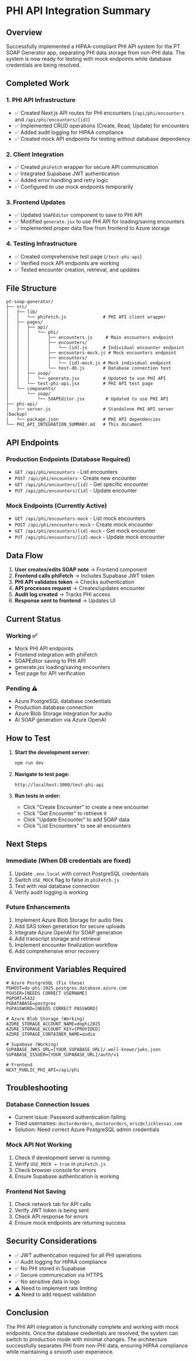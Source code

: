 # PHI API Integration Summary

## Overview
Successfully implemented a HIPAA-compliant PHI API system for the PT SOAP Generator app, separating PHI data storage from non-PHI data. The system is now ready for testing with mock endpoints while database credentials are being resolved.

## Completed Work

### 1. PHI API Infrastructure
- ✅ Created Next.js API routes for PHI encounters (`/api/phi/encounters` and `/api/phi/encounters/[id]`)
- ✅ Implemented CRUD operations (Create, Read, Update) for encounters
- ✅ Added audit logging for HIPAA compliance
- ✅ Created mock API endpoints for testing without database dependency

### 2. Client Integration
- ✅ Created `phiFetch` wrapper for secure API communication
- ✅ Integrated Supabase JWT authentication
- ✅ Added error handling and retry logic
- ✅ Configured to use mock endpoints temporarily

### 3. Frontend Updates
- ✅ Updated `SOAPEditor` component to save to PHI API
- ✅ Modified `generate.jsx` to use PHI API for loading/saving encounters
- ✅ Implemented proper data flow from frontend to Azure storage

### 4. Testing Infrastructure
- ✅ Created comprehensive test page (`/test-phi-api`)
- ✅ Verified mock API endpoints are working
- ✅ Tested encounter creation, retrieval, and updates

## File Structure

```
pt-soap-generator/
├── src/
│   ├── lib/
│   │   └── phiFetch.js              # PHI API client wrapper
│   ├── pages/
│   │   ├── api/
│   │   │   └── phi/
│   │   │       ├── encounters.js     # Main encounters endpoint
│   │   │       ├── encounters/
│   │   │       │   └── [id].js      # Individual encounter endpoint
│   │   │       ├── encounters-mock.js # Mock encounters endpoint
│   │   │       ├── encounters/
│   │   │       │   └── [id]-mock.js # Mock individual endpoint
│   │   │       └── test-db.js       # Database connection test
│   │   ├── soap/
│   │   │   └── generate.jsx         # Updated to use PHI API
│   │   └── test-phi-api.jsx         # PHI API test page
│   └── components/
│       └── soap/
│           └── SOAPEditor.jsx        # Updated to use PHI API
├── phi-api/
│   ├── server.js                    # Standalone PHI API server (backup)
│   └── package.json                 # PHI API dependencies
└── PHI_API_INTEGRATION_SUMMARY.md   # This document
```

## API Endpoints

### Production Endpoints (Database Required)
- `GET /api/phi/encounters` - List encounters
- `POST /api/phi/encounters` - Create new encounter
- `GET /api/phi/encounters/[id]` - Get specific encounter
- `PUT /api/phi/encounters/[id]` - Update encounter

### Mock Endpoints (Currently Active)
- `GET /api/phi/encounters-mock` - List mock encounters
- `POST /api/phi/encounters-mock` - Create mock encounter
- `GET /api/phi/encounters/[id]-mock` - Get mock encounter
- `PUT /api/phi/encounters/[id]-mock` - Update mock encounter

## Data Flow

1. **User creates/edits SOAP note** → Frontend component
2. **Frontend calls phiFetch** → Includes Supabase JWT token
3. **PHI API validates token** → Checks authentication
4. **API processes request** → Creates/updates encounter
5. **Audit log created** → Tracks PHI access
6. **Response sent to frontend** → Updates UI

## Current Status

### Working ✅
- Mock PHI API endpoints
- Frontend integration with phiFetch
- SOAPEditor saving to PHI API
- generate.jsx loading/saving encounters
- Test page for API verification

### Pending ⚠️
- Azure PostgreSQL database credentials
- Production database connection
- Azure Blob Storage integration for audio
- AI SOAP generation via Azure OpenAI

## How to Test

1. **Start the development server:**
   ```bash
   npm run dev
   ```

2. **Navigate to test page:**
   ```
   http://localhost:3000/test-phi-api
   ```

3. **Run tests in order:**
   - Click "Create Encounter" to create a new encounter
   - Click "Get Encounter" to retrieve it
   - Click "Update Encounter" to add SOAP data
   - Click "List Encounters" to see all encounters

## Next Steps

### Immediate (When DB credentials are fixed)
1. Update `.env.local` with correct PostgreSQL credentials
2. Switch `USE_MOCK` flag to false in `phiFetch.js`
3. Test with real database connection
4. Verify audit logging is working

### Future Enhancements
1. Implement Azure Blob Storage for audio files
2. Add SAS token generation for secure uploads
3. Integrate Azure OpenAI for SOAP generation
4. Add transcript storage and retrieval
5. Implement encounter finalization workflow
6. Add comprehensive error recovery

## Environment Variables Required

```env
# Azure PostgreSQL (Fix these)
PGHOST=do-phi-2025.postgres.database.azure.com
PGUSER=[NEEDS CORRECT USERNAME]
PGPORT=5432
PGDATABASE=postgres
PGPASSWORD=[NEEDS CORRECT PASSWORD]

# Azure Blob Storage (Working)
AZURE_STORAGE_ACCOUNT_NAME=dophi2025
AZURE_STORAGE_ACCOUNT_KEY=[PROVIDED]
AZURE_STORAGE_CONTAINER_NAME=audio

# Supabase (Working)
SUPABASE_JWKS_URL=[YOUR_SUPABASE_URL]/.well-known/jwks.json
SUPABASE_ISSUER=[YOUR_SUPABASE_URL]/auth/v1

# Frontend
NEXT_PUBLIC_PHI_API=/api/phi
```

## Troubleshooting

### Database Connection Issues
- Current issue: Password authentication failing
- Tried usernames: `doctordorders`, `doctororders`, `eric@clicklessai.com`
- Solution: Need correct Azure PostgreSQL admin credentials

### Mock API Not Working
1. Check if development server is running
2. Verify `USE_MOCK = true` in `phiFetch.js`
3. Check browser console for errors
4. Ensure Supabase authentication is working

### Frontend Not Saving
1. Check network tab for API calls
2. Verify JWT token is being sent
3. Check API response for errors
4. Ensure mock endpoints are returning success

## Security Considerations

- ✅ JWT authentication required for all PHI operations
- ✅ Audit logging for HIPAA compliance
- ✅ No PHI stored in Supabase
- ✅ Secure communication via HTTPS
- ✅ No sensitive data in logs
- ⚠️ Need to implement rate limiting
- ⚠️ Need to add request validation

## Conclusion

The PHI API integration is functionally complete and working with mock endpoints. Once the database credentials are resolved, the system can switch to production mode with minimal changes. The architecture successfully separates PHI from non-PHI data, ensuring HIPAA compliance while maintaining a smooth user experience.
